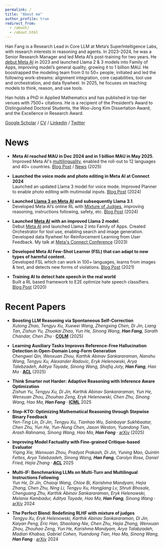 ```yaml
---
permalink: /
title: "About me"
author_profile: true
redirect_from: 
  - /about/
  - /about.html
---
```


Han Fang is a Research Lead in Core LLM at Meta’s SuperIntelligence Labs, with research interests in reasoning and agents. In 2023-2024, he was a Senior Research Manager and led Meta AI’s post-training for two years. He [debut Meta AI](https://developers.facebook.com/videos/2023/building-metas-next-generation-ai-product-experiences-with-llama/) in 2023 and launched Llama 2 & 3 models into Family of Apps, improving model’s general quality, growing it to 1 billion MAU. He boostrapped the modeling team from 0 to 50+ people, initiated and led the following work-streams: alignment integration, core capabilities, tool use and orchestration, and data flywheel. In 2025, he focuses on teaching models to think, reason, and use tools. ​

Han holds a PhD in Applied Mathematics and has published in top-tier venues with 7500+ citations. He is a recipient of the President’s Award to Distinguished Doctoral Students, the Woo-Jong Kim Dissertation Award, and the Excellence in Research Award.

[Google Scholar](https://scholar.google.com/citations?user=mQIqIVwAAAAJ) / [CV](/files/Han_Fang_CV.pdf) / [Linkedin](https://www.linkedin.com/in/hfang15/) / [Twitter](https://x.com/Han_Fang_)


News
======

* **Meta AI reached MAU in Dec 2024 and in 1 billion MAU in May 2025**.  
  Improved Meta AI's [multilinguality](https://about.fb.com/news/2024/07/meta-ai-is-now-multilingual-more-creative-and-smarter/), enabled the roll-out to 12 languages and 40+ countries. [Blog Post](https://ai.meta.com/blog/future-of-ai-built-with-llama/) / [News](https://techcrunch.com/2025/05/29/meta-ai-now-has-1b-monthly-active-users/) (2025)

* **Launched the voice mode and photo editing in Meta AI at Connect 2024**  
  Launched an updated Llama 3 model for voice mode. Improved Planner to enable photo editing with mutimodal inputs. [Blog Post](https://about.fb.com/news/2024/09/metas-ai-product-news-connect/) (2024)

* **Launched [Llama 3 on Meta AI](https://ai.meta.com/blog/meta-llama-3/) and subsequently Llama 3.1**.  
  Developed Meta AI’s online RL with [Mixture of Judges](https://arxiv.org/abs/2409.20370), improving reasoning, instructions following, safety, etc. [Blog Post](https://ai.meta.com/blog/meta-llama-3-1/) (2024)

* **Launched [Meta AI](https://www.meta.ai/) with an improved Llama 2 model**.  
  Debut [Meta AI](https://about.fb.com/news/2023/09/introducing-ai-powered-assistants-characters-and-creative-tools/) and launched Llama 2 into Family of Apps. Created Orchestrator for tool use, enabling search and image generation. Developed data flywheel for Reinforcement Learning from User Feedback. My talk at [Meta's Connect Conference](https://developers.facebook.com/videos/2023/building-metas-next-generation-ai-product-experiences-with-llama/) (2023)

* **Developed Meta AI Few-Shot Learner (FSL) that can adapt to new types of harmful content.**  
  Developed FSL which can work in 100+ languages, learns from images & text, and detects new forms of violations. [Blog Post](https://ai.meta.com/blog/harmful-content-can-evolve-quickly-our-new-ai-system-adapts-to-tackle-it/) (2021)

* **Training AI to detect hate speech in the real world**  
  Built a RL based framework to E2E optimize hate speech classifiers. [Blog Post](https://ai.meta.com/blog/training-ai-to-detect-hate-speech-in-the-real-world/) (2020)

Recent Papers
======
* **Boosting LLM Reasoning via Spontaneous Self-Correction**  
  *Xutong Zhao, Tengyu Xu, Xuewei Wang, Zhengxing Chen, Di Jin, Liang Tan, Zishun Yu, Zhuokai Zhao, Yun He, Sinong Wang, **Han Fang**, Sarath Chandar, Chen Zhu* · [**COLM**](https://arxiv.org/abs/2506.06923) (2025)

* **Learning Auxiliary Tasks Improves Reference-Free Hallucination Detection in Open-Domain Long-Form Generation**  
  *Chengwei Qin, Wenxuan Zhou, Karthik Abinav Sankararaman, Nanshu Wang, Tengyu Xu, Alexander Radovic, Eryk Helenowski, Arya Talebzadeh, Aditya Tayade, Sinong Wang, Shafiq Joty, **Han Fang**, Hao Ma* · [**ACL**](https://arxiv.org/abs/2505.12265) (2025)

* **Think Smarter not Harder: Adaptive Reasoning with Inference Aware Optimization**  
  *Zishun Yu, Tengyu Xu, Di Jin, Karthik Abinav Sankararaman, Yun He, Wenxuan Zhou, Zhouhao Zeng, Eryk Helenowski, Chen Zhu, Sinong Wang, Hao Ma, **Han Fang*** · [**ICML**](https://arxiv.org/abs/2501.17974) 2025 

* **Step-KTO: Optimizing Mathematical Reasoning through Stepwise Binary Feedback**  
  *Yen-Ting Lin, Di Jin, Tengyu Xu, Tianhao Wu, Sainbayar Sukhbaatar, Chen Zhu, Yun He, Yun-Nung Chen, Jason Weston, Yuandong Tian, Arash Rahnama, Sinong Wang, Hao Ma, **Han Fang*** · [arXiv](https://arxiv.org/abs/2501.10799) (2025)

* **Improving Model Factuality with Fine-grained Critique-based Evaluator**  
  *Yiqing Xie, Wenxuan Zhou, Pradyot Prakash, Di Jin, Yuning Mao, Quintin Fettes, Arya Talebzadeh, Sinong Wang, **Han Fang**, Carolyn Rose, Daniel Fried, Hejia Zhang* · [**ACL**](https://arxiv.org/abs/2410.18359) 2025

* **Multi-IF: Benchmarking LLMs on Multi-Turn and Multilingual Instructions Following**  
  *Yun He, Di Jin, Chaoqi Wang, Chloe Bi, Karishma Mandyam, Hejia Zhang, Chen Zhu, Ning Li, Tengyu Xu, Hongjiang Lv, Shruti Bhosale, Chenguang Zhu, Karthik Abinav Sankararaman, Eryk Helenowski, Melanie Kambadur, Aditya Tayade, Hao Ma, **Han Fang**, Sinong Wang* · [arXiv](https://arxiv.org/abs/2410.15553) 2024

* **The Perfect Blend: Redefining RLHF with mixture of judges**  
  *Tengyu Xu, Eryk Helenowski, Karthik Abinav Sankararaman, Di Jin, Kaiyan Peng, Eric Han, Shaoliang Nie, Chen Zhu, Hejia Zhang, Wenxuan Zhou, Zhouhao Zeng, Yun He, Karishma Mandyam, Arya Talabzadeh, Madian Khabsa, Gabriel Cohen, Yuandong Tian, Hao Ma, Sinong Wang, **Han Fang*** · [arXiv](https://arxiv.org/abs/2409.20370) 2024
